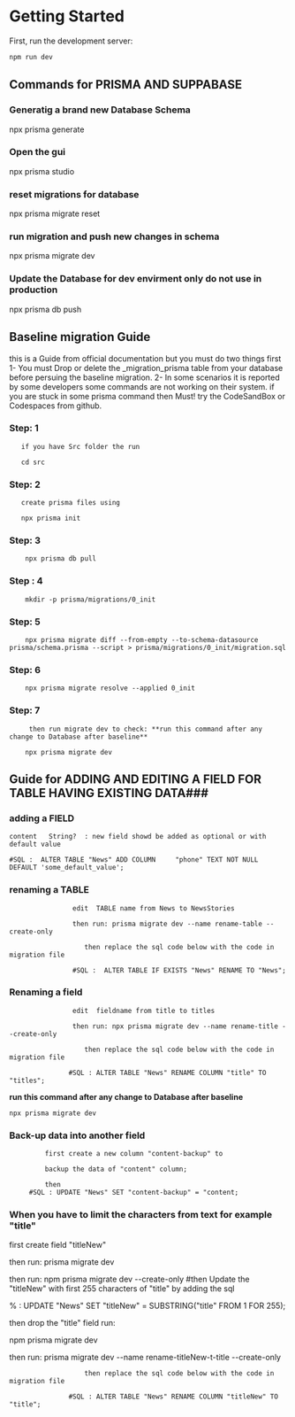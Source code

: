 # Getting Started

First, run the development server:

```bash
npm run dev

```

## Commands for PRISMA AND SUPPABASE

### Generatig a brand new Database Schema

npx prisma generate

### Open the gui

npx prisma studio

### reset migrations for database

npx prisma migrate reset

### run migration and push new changes in schema

npx prisma migrate dev

### Update the Database for dev envirment only do not use in production

<!-- This command will delete all entries provided you rename any field or do not use the optional ? and is only used for speed testing dev-->

npx prisma db push

## Baseline migration Guide

this is a Guide from official documentation but you must do two things first
1- You must Drop or delete the \_migration_prisma table
from your database before persuing the baseline migration.
2- In some scenarios it is reported by some developers
some commands are not working on their system. if you are stuck in some prisma command then Must! try the CodeSandBox or Codespaces from github.

### Step: 1

       if you have Src folder the run

       cd src

### Step: 2

       create prisma files using

       npx prisma init

### Step: 3

        npx prisma db pull

### Step : 4

        mkdir -p prisma/migrations/0_init

### Step: 5

        npx prisma migrate diff --from-empty --to-schema-datasource prisma/schema.prisma --script > prisma/migrations/0_init/migration.sql

### Step: 6

        npx prisma migrate resolve --applied 0_init

### Step: 7

         then run migrate dev to check: **run this command after any change to Database after baseline**

        npx prisma migrate dev

## Guide for ADDING AND EDITING A FIELD FOR TABLE HAVING EXISTING DATA###

### adding a FIELD

    content   String?  : new field showd be added as optional or with default value

    #SQL :  ALTER TABLE "News" ADD COLUMN     "phone" TEXT NOT NULL DEFAULT 'some_default_value';

### renaming a TABLE

                    edit  TABLE name from News to NewsStories

                    then run: prisma migrate dev --name rename-table --create-only

                       then replace the sql code below with the code in migration file

                    #SQL :  ALTER TABLE IF EXISTS "News" RENAME TO "News";

### Renaming a field

                    edit  fieldname from title to titles

                    then run: npx prisma migrate dev --name rename-title --create-only

                       then replace the sql code below with the code in migration file

                   #SQL : ALTER TABLE "News" RENAME COLUMN "title" TO "titles";


**run this command after any change to Database after baseline**

    npx prisma migrate dev

### Back-up data into another field

             first create a new column "content-backup" to

             backup the data of "content" column;

             then
         #SQL : UPDATE "News" SET "content-backup" = "content;

### When you have to limit the characters from text for example "title"

first create field "titleNew"

then run: prisma migrate dev

then run:
npm prisma migrate dev --create-only
#then Update the "titleNew" with first 255 characters of "title" by adding the sql

% : UPDATE "News" SET "titleNew" = SUBSTRING("title" FROM 1 FOR 255);

then drop the "title" field run:

npm prisma migrate dev

then run:
prisma migrate dev --name rename-titleNew-t-title --create-only

                       then replace the sql code below with the code in migration file

                   #SQL : ALTER TABLE "News" RENAME COLUMN "titleNew" TO "title";
